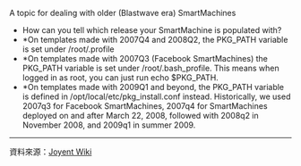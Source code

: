 A topic for dealing with older (Blastwave era) SmartMachines

*  How can you tell which release your SmartMachine is populated with?
*  *On templates made with 2007Q4 and 2008Q2, the PKG_PATH variable is set under /root/.profile
*  *On templates made with 2007Q3 (Facebook SmartMachines) the PKG_PATH variable is set under /root/.bash_profile. This means when logged in as root, you can just run echo $PKG_PATH.
*  *On templates made with 2009Q1 and beyond, the PKG_PATH variable is defined in /opt/local/etc/pkg_install.conf instead.
Historically, we used 2007q3 for Facebook SmartMachines, 2007q4 for SmartMachines deployed on and after March 22, 2008, followed with 2008q2 in November 2008, and 2009q1 in summer 2009.




----
資料來源：[Joyent Wiki](http://wiki.joyent.com/display/www/Documentation+Home)
